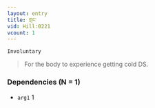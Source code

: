 ```yaml
---
layout: entry
title: གྲང་
vid: Hill:0221
vcount: 1
---
```

`Involuntary` 
> For the body to experience getting cold DS\.

### Dependencies (N = 1)
* `arg1` 1
